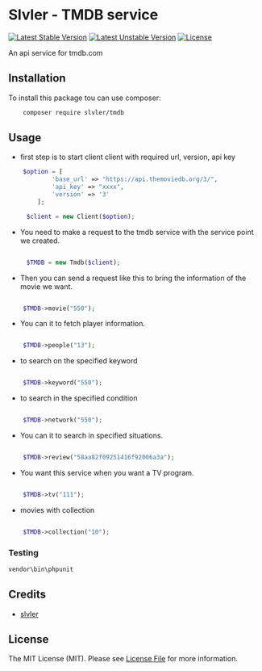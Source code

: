 # Slvler - TMDB service

[![Latest Stable Version](http://poser.pugx.org/qwerty/tmdb/v)](https://packagist.org/packages/qwerty/tmdb)
[![Latest Unstable Version](http://poser.pugx.org/qwerty/tmdb/v/unstable)](https://packagist.org/packages/qwerty/tmdb)
[![License](http://poser.pugx.org/qwerty/tmdb/license)](https://packagist.org/packages/qwerty/tmdb)



An api service for tmdb.com


## Installation

To install this package tou can use composer:

```bash
    composer require slvler/tmdb
```

## Usage 



- first step is to start client client with required url, version, api key

```php
    $option = [
            'base_url' => "https://api.themoviedb.org/3/",
            'api_key' => "xxxx",
            'version' => '3'
        ];

     $client = new Client($option);


```

 - You need to make a request to the tmdb service with the service point we created.

```php

     $TMDB = new Tmdb($client);

```
- Then you can send a request like this to bring the information of the movie we want.

```php

    $TMDB->movie("550");

```
- You can it to fetch player information.

```php

    $TMDB->people("13");

```
- to search on the specified keyword

```php

    $TMDB->keyword("550");

```
- to search in the specified condition

```php

    $TMDB->network("550");

```
- You can it to search in specified situations.

```php

    $TMDB->review("58aa82f09251416f92006a3a");

```

- You want this service when you want a TV program.

```php

    $TMDB->tv("111");

```
-  movies with collection

```php

    $TMDB->collection("10");

```

### Testing

```bash
vendor\bin\phpunit
```

## Credits

-   [slvler](https://github.com/slvler)


## License

The MIT License (MIT). Please see [License File](https://github.com/slvler/slvler/blob/main/LICENSE.md) for more information.

